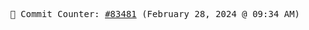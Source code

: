 <p align="center">
    <samp>
        📮 Commit Counter: <a href="https://github.com/Javascript-void0/Javascript-void0/commits/main">#83481</a> (February 28, 2024 @ 09:34 AM)
    </samp>
</p>